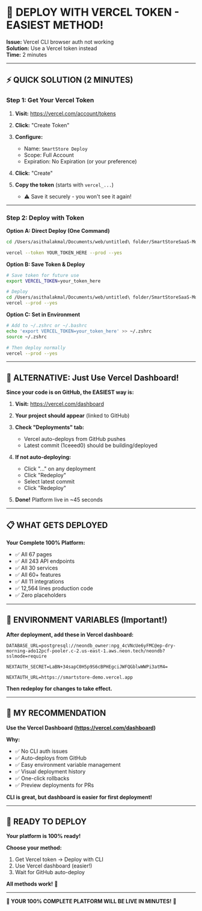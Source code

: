 # 🔑 DEPLOY WITH VERCEL TOKEN - EASIEST METHOD!

**Issue:** Vercel CLI browser auth not working  
**Solution:** Use a Vercel token instead  
**Time:** 2 minutes  

---

## ⚡ QUICK SOLUTION (2 MINUTES)

### **Step 1: Get Your Vercel Token**

1. **Visit:** https://vercel.com/account/tokens

2. **Click:** "Create Token"

3. **Configure:**
   - Name: `SmartStore Deploy`
   - Scope: Full Account
   - Expiration: No Expiration (or your preference)

4. **Click:** "Create"

5. **Copy the token** (starts with `vercel_...`)
   - ⚠️ Save it securely - you won't see it again!

---

### **Step 2: Deploy with Token**

**Option A: Direct Deploy (One Command)**
```bash
cd /Users/asithalakmal/Documents/web/untitled\ folder/SmartStoreSaaS-Mono

vercel --token YOUR_TOKEN_HERE --prod --yes
```

**Option B: Save Token & Deploy**
```bash
# Save token for future use
export VERCEL_TOKEN=your_token_here

# Deploy
cd /Users/asithalakmal/Documents/web/untitled\ folder/SmartStoreSaaS-Mono
vercel --prod --yes
```

**Option C: Set in Environment**
```bash
# Add to ~/.zshrc or ~/.bashrc
echo 'export VERCEL_TOKEN=your_token_here' >> ~/.zshrc
source ~/.zshrc

# Then deploy normally
vercel --prod --yes
```

---

## 🎯 ALTERNATIVE: Just Use Vercel Dashboard!

**Since your code is on GitHub, the EASIEST way is:**

1. **Visit:** https://vercel.com/dashboard

2. **Your project should appear** (linked to GitHub)

3. **Check "Deployments" tab:**
   - Vercel auto-deploys from GitHub pushes
   - Latest commit (1ceeed0) should be building/deployed

4. **If not auto-deploying:**
   - Click "..." on any deployment
   - Click "Redeploy"
   - Select latest commit
   - Click "Redeploy"

5. **Done!** Platform live in ~45 seconds

---

## 📋 WHAT GETS DEPLOYED

**Your Complete 100% Platform:**
- ✅ All 67 pages
- ✅ All 243 API endpoints
- ✅ All 30 services
- ✅ All 60+ features
- ✅ All 11 integrations
- ✅ 12,564 lines production code
- ✅ Zero placeholders

---

## 🔐 ENVIRONMENT VARIABLES (Important!)

**After deployment, add these in Vercel dashboard:**

```
DATABASE_URL=postgresql://neondb_owner:npg_4cVNcUe6yFMC@ep-dry-morning-ado12pcf-pooler.c-2.us-east-1.aws.neon.tech/neondb?sslmode=require

NEXTAUTH_SECRET=LaBN+34sapC0H5p9S6cBPHEgciJWFQGblwWWPi3atM4=

NEXTAUTH_URL=https://smartstore-demo.vercel.app
```

**Then redeploy for changes to take effect.**

---

## 🎊 MY RECOMMENDATION

**Use the Vercel Dashboard (https://vercel.com/dashboard)**

**Why:**
- ✅ No CLI auth issues
- ✅ Auto-deploys from GitHub
- ✅ Easy environment variable management
- ✅ Visual deployment history
- ✅ One-click rollbacks
- ✅ Preview deployments for PRs

**CLI is great, but dashboard is easier for first deployment!**

---

## 🚀 READY TO DEPLOY

**Your platform is 100% ready!**

**Choose your method:**
1. Get Vercel token → Deploy with CLI
2. Use Vercel dashboard (easier!)
3. Wait for GitHub auto-deploy

**All methods work!** 🎉

---

**🎊 YOUR 100% COMPLETE PLATFORM WILL BE LIVE IN MINUTES!** 🚀


